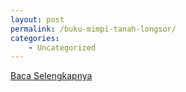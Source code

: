 ```yaml
---
layout: post
permalink: /buku-mimpi-tanah-longsor/
categories:
    - Uncategorized
---
```


[Baca Selengkapnya](/06)